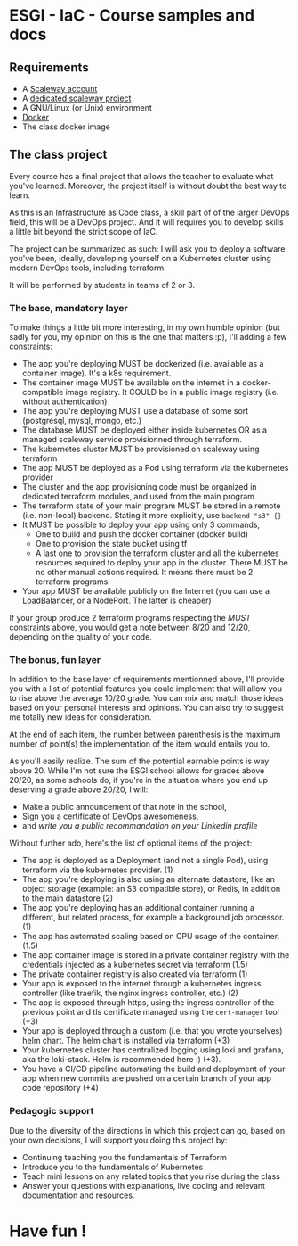 # ESGI - IaC - Course samples and docs

## Requirements

- A [Scaleway account](https://www.scaleway.com/en/docs/console/my-account/how-to/create-an-account/)
- A [dedicated scaleway project](doc/scw-project.md)
- A GNU/Linux (or Unix) environment
- [Docker](https://docs.docker.com/get-docker/)
- The class docker image


## The class project

Every course has a final project that allows the teacher to evaluate what you've
learned. Moreover, the project itself is without doubt the best way to learn.

As this is an Infrastructure as Code class, a skill part of of the larger DevOps
field, this will be a DevOps project. And it will requires you to develop skills
a little bit beyond the strict scope of IaC.

The project can be summarized as such: I will ask you to deploy a software
you've been, ideally, developing yourself on a Kubernetes cluster using modern
DevOps tools, including terraform.

It will be performed by students in teams of 2 or 3.

### The base, mandatory layer

To make things a little bit more interesting, in my own humble opinion (but
sadly for you, my opinion on this is the one that matters :p), I'll adding a few
constraints:

- The app you're deploying MUST be dockerized (i.e. available as a container
  image). It's a k8s requirement.
- The container image MUST be available on the internet in a docker-compatible
  image registry. It COULD be in a public image registry (i.e. without
  authentication)
- The app you're deploying MUST use a database of some sort (postgresql, mysql,
  mongo, etc.)
- The database MUST be deployed either inside kubernetes OR as a managed
  scaleway service provisionned through terraform.
- The kubernetes cluster MUST be provisioned on scaleway using terraform
- The app MUST be deployed as a Pod using terraform via the kubernetes provider
- The cluster and the app provisioning code must be organized in dedicated
  terraform modules, and used from the main program
- The terraform state of your main program MUST be stored in a remote (i.e.
  non-local) backend. Stating it more explicitly, use `backend "s3" {}`
- It MUST be possible to deploy your app using only 3 commands,
  - One to build and push the docker container (docker build)
  - One to provision the state bucket  using tf
  - A last one to provision the terraform cluster and all the kubernetes
    resources required to deploy your app in the cluster. There MUST be no other
    manual actions required. It means there must be 2 terraform programs.
- Your app MUST be available publicly on the Internet (you can use a
  LoadBalancer, or a NodePort. The latter is cheaper)

If your group produce 2 terraform programs respecting the *MUST* constraints
above, you would get a note between 8/20 and 12/20, depending on the quality of
your code.

### The bonus, fun layer

In addition to the base layer of requirements mentionned above, I'll provide you
with a list of potential features you could implement that will allow you to
rise above the average 10/20 grade. You can mix and match those ideas based on
your personal interests and opinions. You can also try to suggest me totally new
ideas for consideration.

At the end of each item, the number between parenthesis is the maximum number of
point(s) the implementation of the item would entails you to.

As you'll easily realize. The sum of the potential earnable points is way
above 20. While I'm not sure the ESGI school allows for grades above 20/20, as
some schools do, if you're in the situation where you end up deserving a grade
above 20/20, I will:
- Make a public announcement of that note in the school,
- Sign you a certificate of DevOps awesomeness,
- and *write you a public recommandation on your Linkedin profile*

Without further ado, here's the list of optional items of the project:

- The app is deployed as a Deployment (and not a single Pod), using terraform
  via the kubernetes provider. (1)
- The app you're deploying is also using an alternate datastore, like an object
  storage (example: an S3 compatible store), or Redis, in addition to the main
  datastore (2)
- The app you're deploying has an additional container running a different, but
  related process, for example a background job processor. (1)
- The app has automated scaling based on CPU usage of the container. (1.5)
- The app container image is stored in a private container registry with the
  credentials injected as a kubernetes secret via terraform (1.5)
- The private container registry is also created via terraform (1)
- Your app is exposed to the internet through a kubernetes ingress controller
  (like traefik, the nginx ingress controller, etc.) (2)
- The app is exposed through https, using the ingress controller of the previous
  point and tls certificate managed using the `cert-manager` tool (+3)
- Your app is deployed through a custom (i.e. that you wrote yourselves) helm
  chart. The helm chart is installed via terraform (+3)
- Your kubernetes cluster has centralized logging using loki and grafana, aka
  the loki-stack. Helm is recommended here :) (+3).
- You have a CI/CD pipeline automating the build and deployment of your app when
  new commits are pushed on a certain branch of your app code repository (+4)

### Pedagogic support

Due to the diversity of the directions in which this project can go, based on
your own decisions, I will support you doing this project by:

- Continuing teaching you the fundamentals of Terraform
- Introduce you to the fundamentals of Kubernetes
- Teach mini lessons on any related topics that you rise during the class
- Answer your questions with explanations, live coding and relevant documentation and resources.

# Have fun !
